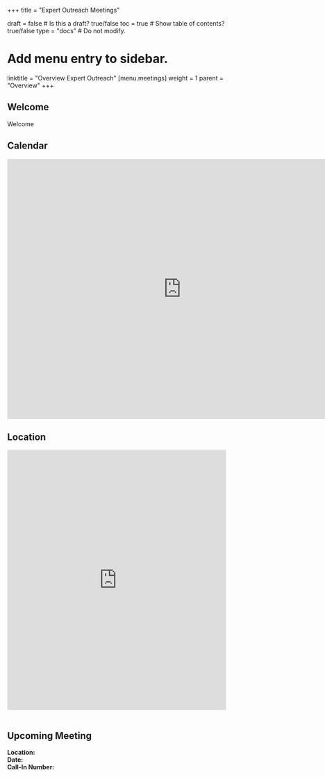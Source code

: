 +++
title = "Expert Outreach Meetings"

draft = false  # Is this a draft? true/false
toc = true  # Show table of contents? true/false
type = "docs"  # Do not modify.

# Add menu entry to sidebar.
linktitle = "Overview Expert Outreach"
[menu.meetings]
weight = 1 
parent = "Overview"
+++


## Welcome
Welcome 

## Calendar 

<iframe src="https://calendar.google.com/calendar/embed?showTitle=0&amp;height=600&amp;wkst=1&amp;bgcolor=%23ffffff&amp;src=cvpiadsm%40gmail.com&amp;color=%231B887A&amp;ctz=America%2FLos_Angeles" style="border-width:0" width="800" height="600" frameborder="0" scrolling="no"></iframe>

## Location 

<div style="width: 100%"><iframe width="100%" height="600" src="https://maps.google.com/maps?width=100%&amp;height=600&amp;hl=en&amp;q=1624%20Franklin%20St%20Oakland%20Ca+(Flow%20West%20)&amp;ie=UTF8&amp;t=&amp;z=14&amp;iwloc=B&amp;output=embed" frameborder="0" scrolling="no" marginheight="0" marginwidth="0"><a href="https://www.maps.ie/coordinates.html">gps coordinates finder</a></iframe></div><br />

## Upcoming Meeting
**Location:**     
**Date:**     
**Call-In Number:**         
	
